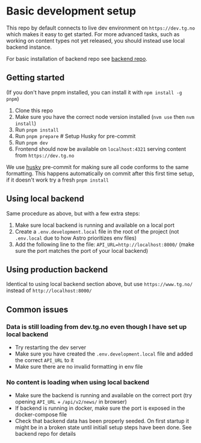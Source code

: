 # Basic development setup

This repo by default connects to live dev environment on `https://dev.tg.no` which makes it easy to get started. For more advanced tasks, such as working on content types not yet released, you should instead use local backend instance.

For basic installation of backend repo see [backend repo](https://github.com/gathering/tgno-backend).

## Getting started

(If you don't have pnpm installed, you can install it with `npm install -g pnpm`)

1. Clone this repo
2. Make sure you have the correct node version installed (`nvm use` then `nvm install`)
3. Run `pnpm install`
4. Run `pnpm prepare` # Setup Husky for pre-commit
5. Run `pnpm dev`
6. Frontend should now be available on `localhost:4321` serving content from `https://dev.tg.no`

We use [husky](https://typicode.github.io/husky/) pre-commit for making sure all code conforms to the same formatting. This happens automatically on commit after this first time setup, if it doesn't work try a fresh `pnpm install`

## Using local backend

Same procedure as above, but with a few extra steps:

1. Make sure local backend is running and available on a local port
2. Create a `.env.development.local` file in the root of the project (not `.env.local` due to how Astro prioritizes env files)
3. Add the following line to the file: `API_URL=http://localhost:8000/` (make sure the port matches the port of your local backend)

## Using production backend

Identical to using local backend section above, but use `https://www.tg.no/` instead of `http://localhost:8000/`

## Common issues

### Data is still loading from dev.tg.no even though I have set up local backend

- Try restarting the dev server
- Make sure you have created the `.env.development.local` file and added the correct `API_URL` to it
- Make sure there are no invalid formatting in env file

### No content is loading when using local backend

- Make sure the backend is running and available on the correct port (try opening `API_URL` + `/api/v2/news/` in browser)
- If backend is running in docker, make sure the port is exposed in the docker-compose file
- Check that backend data has been properly seeded. On first startup it might be in a broken state until initiall setup steps have been done. See backend repo for details
